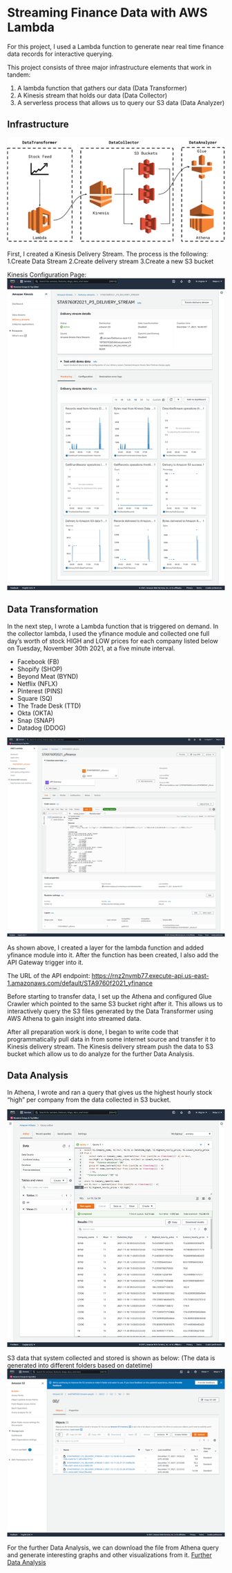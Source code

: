 # Streaming Finance Data with AWS Lambda

For this project, I used a Lambda function to generate near real time finance data records for interactive querying. 

This project consists of three major infrastructure elements that work in tandem:
1.	A lambda function that gathers our data (Data Transformer)
2.	A Kinesis stream that holds our data (Data Collector)
3.	A serverless process that allows us to query our S3 data (Data Analyzer)

## Infrastructure

![Infrastructure](assets/Infrastructure.png)

First, I created a Kinesis Delivery Stream. The process is the following:
1.Create Data Stream 
2.Create delivery stream
3.Create a new S3 bucket

Kinesis Configuration Page:
![kinesis_config](assets/kinesis_config.png)

## Data Transformation
In the next step, I wrote a Lambda function that is triggered on demand. In the collector lambda, I used the yfinance module and collected one full day’s worth of stock HIGH and LOW prices for each company listed below on Tuesday, November 30th 2021, at a five minute interval. 

- Facebook (FB)
- Shopify (SHOP)
- Beyond Meat (BYND)
- Netflix (NFLX)
- Pinterest (PINS)
- Square (SQ)
- The Trade Desk (TTD)
- Okta (OKTA)
- Snap (SNAP)
- Datadog (DDOG)

![Lambda](assets/Lambda.png)

As shown above, I created a layer for the lambda function and added yfinance module into it. After the function has been created, I also add the API Gateway trigger into it.

The URL of the API endpoint: https://rnz2nvmb77.execute-api.us-east-1.amazonaws.com/default/STA9760f2021_yfinance

Before starting to transfer data, I set up the Athena and configured Glue Crawler which pointed to the same S3 bucket right after it.
This allows us to interactively query the S3 files generated by the Data Transformer using AWS Athena to gain insight into streamed data.

After all preparation work is done, I began to write code that programmatically pull data in from some internet source and transfer it to Kinesis delivery stream.
The Kinesis delivery stream push the data to S3 bucket which allow us to do analyze for the further Data Analysis.

## Data Analysis
In Athena, I wrote and ran a query that gives us the highest hourly stock “high” per company from the data collected in S3 bucket.

![Athena](assets/Athena.png)

S3 data that system collected and stored is shown as below: (The data is generated into different folders based on datetime)
![screenshot_of_s3_bucket](assets/screenshot_of_s3_bucket.png)

For the further Data Analysis, we can download the file from Athena query and generate interesting graphs and other visualizations from it.
[Further Data Analysis](https://github.com/Weiye116/yfinance/blob/main/Analysis.ipynb)
